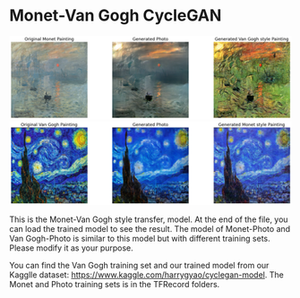 # Monet-Van Gogh CycleGAN

![Monet-Van_Gogh](Image/Sunrise%20(2).png)  
![Van_Gogh-Monet](Image/Starry%20Night.png)  

This is the Monet-Van Gogh style transfer, model. At the end of the file, you can load the trained model to see the result.
The model of Monet-Photo and Van Gogh-Photo is similar to this model but with different training sets. Please modify it as your purpose.

 You can find the Van Gogh training set and our trained model from our Kagglle dataset: https://www.kaggle.com/harrygyao/cyclegan-model.
 The Monet and Photo training sets is in the TFRecord folders.
